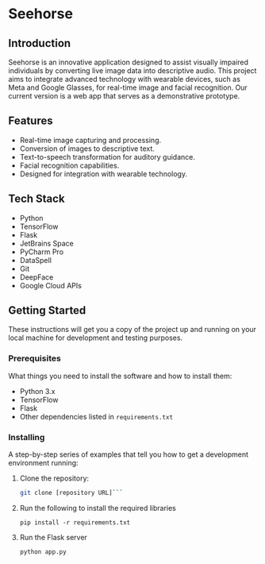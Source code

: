 # Seehorse

## Introduction
Seehorse is an innovative application designed to assist visually impaired individuals by converting live image data into descriptive audio. This project aims to integrate advanced technology with wearable devices, such as Meta and Google Glasses, for real-time image and facial recognition. Our current version is a web app that serves as a demonstrative prototype.

## Features
- Real-time image capturing and processing.
- Conversion of images to descriptive text.
- Text-to-speech transformation for auditory guidance.
- Facial recognition capabilities.
- Designed for integration with wearable technology.

## Tech Stack
- Python
- TensorFlow
- Flask
- JetBrains Space
- PyCharm Pro
- DataSpell
- Git
- DeepFace
- Google Cloud APIs

## Getting Started
These instructions will get you a copy of the project up and running on your local machine for development and testing purposes.

### Prerequisites
What things you need to install the software and how to install them:
- Python 3.x
- TensorFlow
- Flask
- Other dependencies listed in `requirements.txt`

### Installing
A step-by-step series of examples that tell you how to get a development environment running:

1. Clone the repository:
   ```bash
   git clone [repository URL]```
2. Run the following to install the required libraries

   ```pip install -r requirements.txt```
3. Run the Flask server

    ```python app.py```